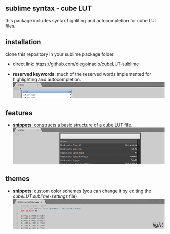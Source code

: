 ## sublime syntax - cube LUT
this package includes syntax highliting and autocompletion for cube LUT files.

## installation
clone this repository in your sublime package folder.
- direct link: https://github.com/diegoinacio/cubeLUT-sublime

- **reserved keywords**: much of the reserved words implemented for highlighting and autocompletion.
![cubeLUT syntax](/_sourceimages/gif01.gif "reserved words")

## features
- **snippets**: constructs a basic structure of a cube LUT file.
![cubeLUT syntax](/_sourceimages/gif02.gif "snippets")

## themes
- **snippets**: custom color schemes (you can change it by editing the *cubeLUT.sublime-settings* file)
![cubeLUT syntax](/_sourceimages/gif03.gif "themes")